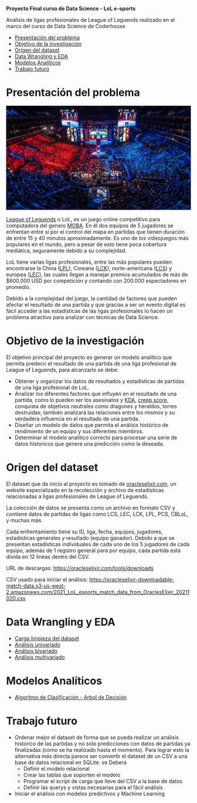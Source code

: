 **Proyecto Final curso de Data Science - LoL e-sports**

Análisis de ligas profesionales de League of Leguends realizado en el marco del curso de Data Science de Coderhouse

- [Presentación del problema](#presentación-del-problema)
- [Objetivo de la investigación](#objetivo-de-la-investigación)
- [Origen del dataset](#origen-del-dataset)
- [Data Wrangling y EDA](#data-wrangling-y-eda)
- [Modelos Analíticos](#modelos-analíticos)
- [Trabajo futuro](#trabajo-futuro)

# Presentación del problema

![League of Legends E-sports](Images/lol-worlds.jpg)

[League of Leguends](https://es.wikipedia.org/wiki/League_of_Legends) o LoL, es un juego online competitivo para computadora del genero [MOBA](https://es.wikipedia.org/wiki/Videojuego_multijugador_de_arena_de_batalla_en_l%C3%ADnea). En él dos equipos de 5 jugadores se enfrentan entre sí por el control del mapa en partidas que tienen duración de entre 15 y 40 minutos aproximadamente. Es uno de los videojuegos más populares en el mundo, pero a pesar de esto tiene poca cobertura mediática, seguramente debido a su complejidad.

LoL tiene varias ligas profesionales, entre las más populares pueden encontrarse la China ([LPL](https://en.wikipedia.org/wiki/League_of_Legends_Pro_League)), Coreana ([LCK](https://en.wikipedia.org/wiki/League_of_Legends_Champions_Korea)), norte-americana ([LCS](https://en.wikipedia.org/wiki/League_Championship_Series_(esports))) y europea ([LEC](https://en.wikipedia.org/wiki/League_of_Legends_European_Championship)), las cuales llegan a manejar premios acumulados de más de $600,000 USD por competición y contando con 200.000 espectadores en promedio.

Debido a la complejidad del juego, la cantidad de factores que pueden afectar el resultado de una partida y que gracias a ser un evento digital es fácil acceder a las estadísticas de las ligas profesionales lo hacen un problema atractivo para analizar con técnicas de Data Science.


# Objetivo de la investigación

El objetivo principal del proyecto es generar un modelo analítico que permita predecir el resultado de una partida de una liga profesional de League of Leguends, para alcanzarlo se debe:

- Obtener y organizar los datos de resultados y estadísticas de partidas de una liga profesional de LoL.
- Analizar los diferentes factores que influyén en el resultado de una partida, como lo pueden ser los asesinatos y [KDA](https://leagueoflegends.fandom.com/wiki/Kill_to_Death_Ratio), [creep score](https://leagueoflegends.fandom.com/wiki/Farming), conquista de objetivos neutrales como dragones y heraldos, torres destruidas; también analizará las relaciones entre los mismos y su verdadera influencia en el resultado de una partida.
- Diseñar un modelo de datos que permita el análisis histórico de rendimiento de un equipo y sus diferentes miembros.
- Determinar el modelo analítico correcto para procesar una serie de datos historicos que genere una predicción como la deseada.



# Origen del dataset

El dataset que da inicio al proyecto es tomado de [oracleselixir.com](https://oracleselixir.com), un website especializado en la recolección y archivo de estadísticas relacionadas a ligas profesionales de League of Leguends. 

La colección de datos se presenta como un archivo en formato CSV y contiene datos de partidas de ligas como LCS, LEC, LCK, LPL, PCS, CBLoL, y muchas más.

Cada enfrentamiento tiene su ID, liga, fecha, equipos, jugadores, estadísticas generales y resultado (equipo ganador). Debido a que se presentan estadísticas
individuales de cada uno de los 5 jugadores de cada equipo, además de 1 registro general para por equipo, cada partida está divida en 12 líneas dentro del CSV.

URL de descargas: https://oracleselixir.com/tools/downloads

CSV usado para iniciar el análisis: https://oracleselixir-downloadable-match-data.s3-us-west-2.amazonaws.com/2021_LoL_esports_match_data_from_OraclesElixir_20211020.csv


# Data Wrangling y EDA

- [Carga limpieza del dataset](Notebooks/Carga_y_limpieza.ipynb)
- [Análisis univariado](Notebooks/Analisis_univariado.ipynb)
- [Análisis bivariado](Notebooks/Analisis_bivariado.ipynb)
- [Análisis multivariado](Notebooks/Analisis_multivariado.ipynb)


# Modelos Analíticos 
 
- [Algoritmo de Clasificación - Arbol de Decisión](Notebooks/Algoritmos_clasificacion_1_arbol_de_decision.ipynb)


# Trabajo futuro

- Ordenar mejor el dataset de forma que se pueda realizar un análisis historico de las partidas y no solo predicciones con datos de partidas ya finalizadas (como se ha realizado hasta el momento). Para lograr esto la alternativa más directa parece ser convertir el dataset de un CSV a una base de datos relacional en SQLite. se Deberá
  - Definir el modelo relacional
  - Crear las tablas que soporten el modelo
  - Programar el script de carga que lleve del CSV a la base de datos
  - Definir las querys y vistas necesarias para el fácil análisis
- Iniciar el análisis con modelos predictivos y Machine Learning
